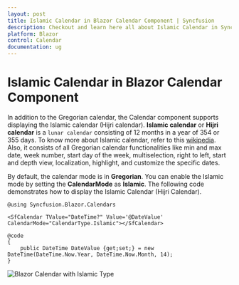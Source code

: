```yaml
---
layout: post
title: Islamic Calendar in Blazor Calendar Component | Syncfusion
description: Checkout and learn here all about Islamic Calendar in Syncfusion Blazor Calendar component and much more.
platform: Blazor
control: Calendar
documentation: ug
---
```


# Islamic Calendar in Blazor Calendar Component

In addition to the Gregorian calendar, the Calendar component supports displaying the Islamic calendar (Hijri calendar). **Islamic calendar** or **Hijri calendar** is a `lunar calendar` consisting of 12 months in a year of 354 or 355 days. To know more about Islamic calendar, refer to this [wikipedia](https://en.wikipedia.org/wiki/Islamic_calendar). Also, it consists of all Gregorian calendar functionalities like min and max date, week number, start day of the week, multiselection, right to left, start and depth view, localization, highlight, and customize the specific dates.

By default, the calendar mode is in **Gregorian**. You can enable the Islamic mode by setting the **CalendarMode** as **Islamic**. The following code demonstrates how to display the Islamic Calendar (Hijri Calendar).

```cshtml
@using Syncfusion.Blazor.Calendars

<SfCalendar TValue="DateTime?" Value='@DateValue' CalendarMode="CalendarType.Islamic"></SfCalendar>

@code 
{
    public DateTime DateValue {get;set;} = new DateTime(DateTime.Now.Year, DateTime.Now.Month, 14);
}
```


![Blazor Calendar with Islamic Type](./images/blazor-calendar-with-islamic.png)
